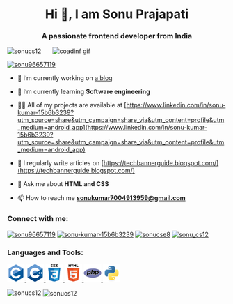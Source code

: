 <h1 align="center">Hi 👋, I am Sonu Prajapati</h1>
<h3 align="center">A passionate frontend developer from India</h3>
<img align="right" alt="coadinf gif" width="400" src="https://images.squarespace-cdn.com/content/v1/5769fc401b631bab1addb2ab/1541580611624-TE64QGKRJG8SWAIUS7NS/coding-freak.gif">

<p align="left"> <img src="https://komarev.com/ghpvc/?username=sonucs12&label=Profile%20views&color=0e75b6&style=flat" alt="sonucs12" /> </p>

<p align="left"> <a href="https://twitter.com/sonu96657119" target="blank"><img src="https://img.shields.io/twitter/follow/sonu96657119?logo=twitter&style=for-the-badge" alt="sonu96657119" /></a> </p>

- 🔭 I’m currently working on [a blog](https://polytechinfo.blogspot.com/)

- 🌱 I’m currently learning **Software engineering**

- 👨‍💻 All of my projects are available at [https://www.linkedin.com/in/sonu-kumar-15b6b3239?utm_source=share&utm_campaign=share_via&utm_content=profile&utm_medium=android_app](https://www.linkedin.com/in/sonu-kumar-15b6b3239?utm_source=share&utm_campaign=share_via&utm_content=profile&utm_medium=android_app)

- 📝 I regularly write articles on [https://techbannerguide.blogspot.com/](https://techbannerguide.blogspot.com/)

- 💬 Ask me about **HTML and CSS**

- 📫 How to reach me **sonukumar7004913959@gmail.com**

<h3 align="left">Connect with me:</h3>
<p align="left">
<a href="https://twitter.com/sonu96657119" target="blank"><img align="center" src="https://raw.githubusercontent.com/rahuldkjain/github-profile-readme-generator/master/src/images/icons/Social/twitter.svg" alt="sonu96657119" height="30" width="40" /></a>
<a href="https://linkedin.com/in/sonu-kumar-15b6b3239" target="blank"><img align="center" src="https://raw.githubusercontent.com/rahuldkjain/github-profile-readme-generator/master/src/images/icons/Social/linked-in-alt.svg" alt="sonu-kumar-15b6b3239" height="30" width="40" /></a>
<a href="https://fb.com/sonucse8" target="blank"><img align="center" src="https://raw.githubusercontent.com/rahuldkjain/github-profile-readme-generator/master/src/images/icons/Social/facebook.svg" alt="sonucse8" height="30" width="40" /></a>
<a href="https://instagram.com/sonu_cs12" target="blank"><img align="center" src="https://raw.githubusercontent.com/rahuldkjain/github-profile-readme-generator/master/src/images/icons/Social/instagram.svg" alt="sonu_cs12" height="30" width="40" /></a>
</p>

<h3 align="left">Languages and Tools:</h3>
<p align="left"> <a href="https://www.cprogramming.com/" target="_blank" rel="noreferrer"> <img src="https://raw.githubusercontent.com/devicons/devicon/master/icons/c/c-original.svg" alt="c" width="40" height="40"/> </a> <a href="https://www.w3schools.com/cpp/" target="_blank" rel="noreferrer"> <img src="https://raw.githubusercontent.com/devicons/devicon/master/icons/cplusplus/cplusplus-original.svg" alt="cplusplus" width="40" height="40"/> </a> <a href="https://www.w3schools.com/css/" target="_blank" rel="noreferrer"> <img src="https://raw.githubusercontent.com/devicons/devicon/master/icons/css3/css3-original-wordmark.svg" alt="css3" width="40" height="40"/> </a> <a href="https://www.w3.org/html/" target="_blank" rel="noreferrer"> <img src="https://raw.githubusercontent.com/devicons/devicon/master/icons/html5/html5-original-wordmark.svg" alt="html5" width="40" height="40"/> </a> <a href="https://www.php.net" target="_blank" rel="noreferrer"> <img src="https://raw.githubusercontent.com/devicons/devicon/master/icons/php/php-original.svg" alt="php" width="40" height="40"/> </a> <a href="https://www.python.org" target="_blank" rel="noreferrer"> <img src="https://raw.githubusercontent.com/devicons/devicon/master/icons/python/python-original.svg" alt="python" width="40" height="40"/> </a> </p>

<p><img align="left" src="https://github-readme-stats.vercel.app/api/top-langs?username=sonucs12&show_icons=true&locale=en&layout=compact" alt="sonucs12" /></p>

<p>&nbsp;<img align="center" src="https://github-readme-stats.vercel.app/api?username=sonucs12&show_icons=true&locale=en" alt="sonucs12" /></p>
